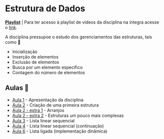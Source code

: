 # Estrutura de Dados

[**Playlist**](https://www.youtube.com/watch?v=y0B-vQI6Tiw&list=PL_JAaU8k6DQXxJ_HL_kiy8_jXzGs6e6EH) | Para ter acesso à playlist de vídeos da disciplina na íntegra acesse o [link](https://www.youtube.com/watch?v=y0B-vQI6Tiw&list=PL_JAaU8k6DQXxJ_HL_kiy8_jXzGs6e6EH).

A disciplina pressupoe o estudo dos gerenciamentos das estruturas, tais como 🧐

- Inicialização
- Inserção de elementos
- Exclusão de elementos
- Busca por um elemento específico
- Contagem do número de elementos

## Aulas 👀

- [Aula 1](aula-01/) - Apresentação da disciplina
- [Aula 2](aula-02/) - Criação de uma primeira estrutura
- [Aula 2 - extra 1](aula-02-extra-1/) - Arranjos
- [Aula 2 - extra 2](aula-02-extra-2/) - Estruturas um pouco mais complexas
- [Aula 3](aula-03/) - Lista linear sequencial
- [Aula 4](aula-04/) - Lista linear sequencial (continuação)
- [Aula 6](aula-06/) - Lista ligada (implementação dinâmica)
